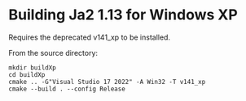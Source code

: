 Building Ja2 1.13 for Windows XP
================================

Requires the deprecated v141_xp to be installed.

From the source directory:

```
mkdir buildXp
cd buildXp
cmake .. -G"Visual Studio 17 2022" -A Win32 -T v141_xp
cmake --build . --config Release
```
